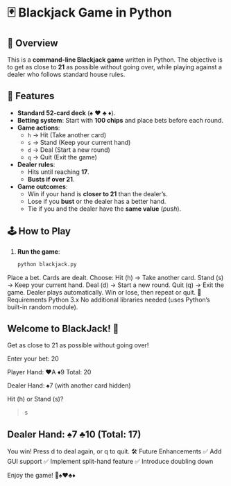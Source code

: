 # 🃏 Blackjack Game in Python

## 🎯 Overview
This is a **command-line Blackjack game** written in Python. The objective is to get as close to **21** as possible without going over, while playing against a dealer who follows standard house rules.

## 🚀 Features
- **Standard 52-card deck** (♠ ♥ ♣ ♦).
- **Betting system**: Start with **100 chips** and place bets before each round.
- **Game actions**:
  - `h` → Hit (Take another card)
  - `s` → Stand (Keep your current hand)
  - `d` → Deal (Start a new round)
  - `q` → Quit (Exit the game)
- **Dealer rules**:
  - Hits until reaching **17**.
  - **Busts if over 21**.
- **Game outcomes**:
  - Win if your hand is **closer to 21** than the dealer’s.
  - Lose if you **bust** or the dealer has a better hand.
  - Tie if you and the dealer have the **same value** (*push*).

## 🕹️ How to Play
1. **Run the game**:
   ```bash
   python blackjack.py
Place a bet.
Cards are dealt. Choose:
Hit (h) → Take another card.
Stand (s) → Keep your current hand.
Deal (d) → Start a new round.
Quit (q) → Exit the game.
Dealer plays automatically.
Win or lose, then repeat or quit.
🔧 Requirements
Python 3.x
No additional libraries needed (uses Python’s built-in random module).

## Welcome to BlackJack! 🎲
Get as close to 21 as possible without going over!

Enter your bet: 20

Player Hand: ♥A ♦9
Total: 20

Dealer Hand: ♠7 (with another card hidden)

Hit (h) or Stand (s)?
> s

## Dealer Hand: ♠7 ♣10  (Total: 17)
You win! Press d to deal again, or q to quit.
🛠️ Future Enhancements
✅ Add GUI support
✅ Implement split-hand feature
✅ Introduce doubling down

Enjoy the game! 🚀♠️♥️♣️♦️
